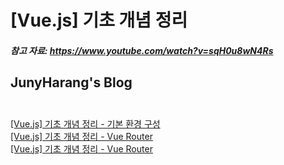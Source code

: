 # [Vue.js] 기초 개념 정리

##### 참고 자료: https://www.youtube.com/watch?v=sqH0u8wN4Rs

JunyHarang's Blog<br><br>
---

[\[Vue.js\] 기초 개념 정리 - 기본 환경 구성](https://junyharang.tistory.com/202)<br>
[\[Vue.js\] 기초 개념 정리 - Vue Router](https://junyharang.tistory.com/203)<br>
[\[Vue.js\] 기초 개념 정리 - Vue Router](https://junyharang.tistory.com/204)<br>
